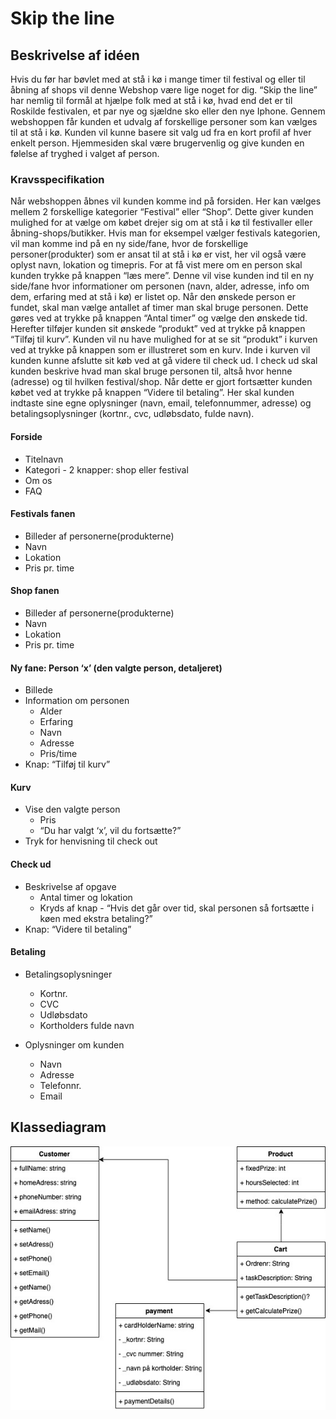 # Skip the line
## Beskrivelse af idéen
Hvis du før har bøvlet med at stå i kø i mange timer til festival og eller til åbning af shops vil denne Webshop være lige noget for dig. “Skip the line” har nemlig til formål at hjælpe folk med at stå i kø, hvad end det er til Roskilde festivalen, et par nye og sjældne sko eller den nye Iphone. 
Gennem webshoppen får kunden et udvalg af forskellige personer som kan vælges til at stå i kø. Kunden vil kunne basere sit valg ud fra en kort profil af hver enkelt person.
Hjemmesiden skal være brugervenlig og give kunden en følelse af tryghed i valget af person.
### Kravsspecifikation
Når webshoppen åbnes vil kunden komme ind på forsiden. Her kan vælges mellem 2 forskellige kategorier “Festival” eller “Shop”. Dette giver kunden mulighed for at vælge om købet drejer sig om at stå i kø til festivaller eller åbning-shops/butikker. Hvis man for eksempel vælger festivals kategorien, vil man komme ind på en ny side/fane, hvor de forskellige personer(produkter) som er ansat til at stå i kø er vist, her vil også være oplyst navn, lokation og timepris. For at få vist mere om en person skal kunden trykke på knappen “læs mere”. Denne vil vise kunden ind til en ny side/fane hvor informationer om personen  (navn, alder, adresse, info om dem, erfaring med at stå i kø) er listet op. Når den ønskede person er fundet, skal man vælge antallet af timer man skal bruge personen. Dette gøres ved at trykke på knappen “Antal timer” og vælge den ønskede tid. Herefter tilføjer kunden sit ønskede “produkt” ved at trykke på knappen “Tilføj til kurv”. 
Kunden vil nu have mulighed for at se sit “produkt” i kurven ved at trykke på knappen som er illustreret som en kurv. 
Inde i kurven vil kunden kunne afslutte sit køb ved at gå videre til check ud. 
I check ud skal kunden beskrive hvad man skal bruge personen til, altså hvor henne (adresse) og til hvilken festival/shop. 
Når dette er gjort fortsætter kunden købet ved at trykke på knappen “Videre til betaling”. Her skal kunden indtaste sine egne oplysninger (navn, email, telefonnummer, adresse) og betalingsoplysninger (kortnr., cvc, udløbsdato, fulde navn). 

#### Forside
  - Titelnavn
  - Kategori - 2 knapper: shop eller festival
  - Om os
  - FAQ

#### Festivals fanen
  - Billeder af personerne(produkterne)
  - Navn
  - Lokation
  - Pris pr. time
  
#### Shop fanen
  - Billeder af personerne(produkterne)
  - Navn
  - Lokation
  - Pris pr. time
  
#### Ny fane: Person ‘x’ (den valgte person, detaljeret)
  - Billede
  - Information om personen
    - Alder
    - Erfaring
    - Navn
    - Adresse
    - Pris/time
  - Knap: “Tilføj til kurv”

#### Kurv
  - Vise den valgte person
    - Pris
    - “Du har valgt ‘x’, vil du fortsætte?”
  - Tryk for henvisning til check out

#### Check ud
  - Beskrivelse af opgave
    - Antal timer og lokation
    - Kryds af knap - “Hvis det går over tid, skal personen så fortsætte i køen med ekstra betaling?”
  - Knap: “Videre til betaling”
  
#### Betaling
  - Betalingsoplysninger
    - Kortnr. 
    - CVC
    - Udløbsdato
    - Kortholders fulde navn

  - Oplysninger om kunden
    - Navn
    - Adresse
    - Telefonnr. 
    - Email

## Klassediagram
![Alt text](diagram/klassediagram.jpg?raw=true "klassediagram")





